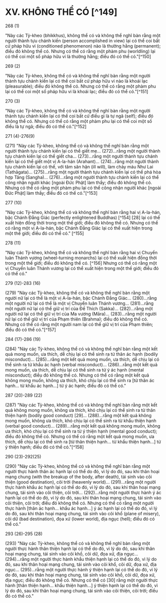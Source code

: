 # XV. KHÔNG THỂ CÓ [^149]

268 (1)

"Này các Tỳ-kheo (bhikkhus), không thể có và không thể nghĩ bàn rằng một người thành tựu chánh kiến (person accomplished in view) lại có thể coi bất cứ pháp hữu vi (conditioned phenomenon) nào là thường hằng (permanent); điều đó không thể có. Nhưng có thể có rằng một phàm phu (worldling) lại có thể coi một số pháp hữu vi là thường hằng; điều đó có thể có."[^150]

269 (2)

"Này các Tỳ-kheo, không thể có và không thể nghĩ bàn rằng một người thành tựu chánh kiến lại có thể coi bất cứ pháp hữu vi nào là khoái lạc (pleasurable); điều đó không thể có. Nhưng có thể có rằng một phàm phu lại có thể coi một số pháp hữu vi là khoái lạc; điều đó có thể có."[^151]

270 (3)

"Này các Tỳ-kheo, không thể có và không thể nghĩ bàn rằng một người thành tựu chánh kiến lại có thể coi bất cứ điều gì là tự ngã (self); điều đó không thể có. Nhưng có thể có rằng một phàm phu lại có thể coi một số điều là tự ngã; điều đó có thể có."[^152]

271 (4)-276(9)

(271) "Này các Tỳ-kheo, không thể có và không thể nghĩ bàn rằng một người thành tựu chánh kiến lại có thể giết mẹ... (272)...rằng một người thành tựu chánh kiến lại có thể giết cha... (273)...rằng một người thành tựu chánh kiến lại có thể giết một vị A-la-hán (Arahant)... (274)...rằng một người thành tựu chánh kiến lại có thể, với tâm sân hận (ill will), làm chảy máu Như Lai (Tathāgata)... (275)...rằng một người thành tựu chánh kiến lại có thể phá hòa hợp Tăng (Sangha)... (276)...rằng một người thành tựu chánh kiến lại có thể công nhận người khác [ngoài Đức Phật] làm thầy; điều đó không thể có. Nhưng có thể có rằng một phàm phu lại có thể công nhận người khác [ngoài Đức Phật] làm thầy; điều đó có thể có."[^153]

277 (10)

"Này các Tỳ-kheo, không thể có và không thể nghĩ bàn rằng hai vị A-la-hán, bậc Chánh Đẳng Giác (perfectly enlightened Buddhas) [^154] [28] lại có thể xuất hiện đồng thời trong một thế giới; điều đó không thể có. Nhưng có thể có rằng một vị A-la-hán, bậc Chánh Đẳng Giác lại có thể xuất hiện trong một thế giới; điều đó có thể có." [^155]

278 (11)

"Này các Tỳ-kheo, không thể có và không thể nghĩ bàn rằng hai vị Chuyển luân Thánh vương (wheel-turning monarchs) lại có thể xuất hiện đồng thời trong một thế giới; điều đó không thể có. [^156] Nhưng có thể có rằng một vị Chuyển luân Thánh vương lại có thể xuất hiện trong một thế giới; điều đó có thể có."

279 (12)-283 (16)

(279) "Này các Tỳ-kheo, không thể có và không thể nghĩ bàn rằng một người nữ lại có thể là một vị A-la-hán, bậc Chánh Đẳng Giác... (280)...rằng một người nữ lại có thể là một vị Chuyển luân Thánh vương... (281)...rằng một người nữ lại có thể giữ vị trí của Đế Thích (Sakka)... (282)...rằng một người nữ lại có thể giữ vị trí của Ma vương (Māra)... (283)...rằng một người nữ lại có thể giữ vị trí của Phạm thiên (Brahma); điều đó không thể có. Nhưng có thể có rằng một người nam lại có thể giữ vị trí của Phạm thiên; điều đó có thể có."[^157]

284 (17)-286 (19)

(284) "Này các Tỳ-kheo, không thể có và không thể nghĩ bàn rằng một kết quả mong muốn, ưa thích, dễ chịu lại có thể sinh ra từ thân ác hạnh (bodily misconduct)... (285)...rằng một kết quả mong muốn, ưa thích, dễ chịu lại có thể sinh ra từ khẩu ác hạnh (verbal misconduct)... (286)...rằng một kết quả mong muốn, ưa thích, dễ chịu lại có thể sinh ra từ ý ác hạnh (mental misconduct); điều đó không thể có. Nhưng có thể có rằng một kết quả không mong muốn, không ưa thích, khó chịu lại có thể sinh ra [từ thân ác hạnh... từ khẩu ác hạnh...] từ ý ác hạnh; điều đó có thể có."

287 (20)-289 (22)

(287) "Này các Tỳ-kheo, không thể có và không thể nghĩ bàn rằng một kết quả không mong muốn, không ưa thích, khó chịu lại có thể sinh ra từ thân thiện hạnh (bodily good conduct) [29]... (288)...rằng một kết quả không mong muốn, không ưa thích, khó chịu lại có thể sinh ra từ khẩu thiện hạnh (verbal good conduct)... (289)...rằng một kết quả không mong muốn, không ưa thích, khó chịu lại có thể sinh ra từ ý thiện hạnh (mental good conduct); điều đó không thể có. Nhưng có thể có rằng một kết quả mong muốn, ưa thích, dễ chịu lại có thể sinh ra [từ thân thiện hạnh... từ khẩu thiện hạnh...] từ ý thiện hạnh; điều đó có thể có."[^158]

290 (23)-292(25)

(290) "Này các Tỳ-kheo, không thể có và không thể nghĩ bàn rằng một người thực hành thân ác hạnh lại có thể do đó, vì lý do đó, sau khi thân hoại mạng chung (with the breakup of the body, after death), tái sinh vào cõi thiện (good destination), cõi trời (heavenly world)... (291)...rằng một người thực hành khẩu ác hạnh lại có thể do đó, vì lý do đó, sau khi thân hoại mạng chung, tái sinh vào cõi thiện, cõi trời... (292)...rằng một người thực hành ý ác hạnh lại có thể do đó, vì lý do đó, sau khi thân hoại mạng chung, tái sinh vào cõi thiện, cõi trời; điều đó không thể có. Nhưng có thể có rằng một người thực hành [thân ác hạnh... khẩu ác hạnh...] ý ác hạnh lại có thể do đó, vì lý do đó, sau khi thân hoại mạng chung, tái sinh vào cõi khổ (plane of misery), cõi dữ (bad destination), đọa xứ (lower world), địa ngục (hell); điều đó có thể có."

293 (26)-295 (28)

(293) "Này các Tỳ-kheo, không thể có và không thể nghĩ bàn rằng một người thực hành thân thiện hạnh lại có thể do đó, vì lý do đó, sau khi thân hoại mạng chung, tái sinh vào cõi khổ, cõi dữ, đọa xứ, địa ngục... (294)...rằng một người thực hành khẩu thiện hạnh lại có thể do đó, vì lý do đó, sau khi thân hoại mạng chung, tái sinh vào cõi khổ, cõi dữ, đọa xứ, địa ngục... (295)...rằng một người thực hành ý thiện hạnh lại có thể do đó, vì lý do đó, sau khi thân hoại mạng chung, tái sinh vào cõi khổ, cõi dữ, đọa xứ, địa ngục; điều đó không thể có. Nhưng có thể có [30] rằng một người thực hành [thân thiện hạnh... khẩu thiện hạnh...] ý thiện hạnh lại có thể do đó, vì lý do đó, sau khi thân hoại mạng chung, tái sinh vào cõi thiện, cõi trời; điều đó có thể có."